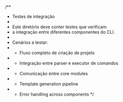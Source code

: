 /\*\*

-   Testes de integração
-
-   Este diretório deve conter testes que verificam
-   a integração entre diferentes componentes do CLI.
-
-   Cenários a testar:
-   -   Fluxo completo de criação de projeto
-   -   Integração entre parser e executor de comandos
-   -   Comunicação entre core modules
-   -   Template generation pipeline
-   -   Error handling across components
        \*/
